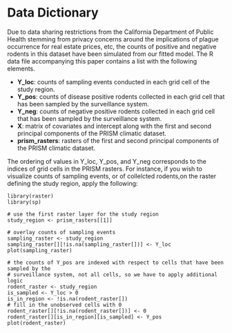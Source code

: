 
# Data Dictionary

Due to data sharing restrictions from the California Department of Public Health
stemming from privacy concerns around the implications of plague occurrence for 
real estate prices, etc, the counts of positive and negative rodents in this dataset
have been simulated from our fitted model. The R data file accompanying this paper contains a list with the following elements.

* **Y_loc**: counts of sampling events conducted in each grid cell of the study region.
* **Y_pos**: counts of disease positive rodents collected in each grid cell that has been sampled by the surveillance system.
* **Y_neg**: counts of negative positive rodents collected in each grid cell that has been sampled by the surveillance system.
* **X**: matrix of covariates and intercept along with the first and second principal components of the PRISM climatic dataset.
* **prism_rasters**: rasters of the first and second principal components of the PRISM climatic dataset.

The ordering of values in Y_loc, Y_pos, and Y_neg corresponds to the indices of grid cells in the PRISM rasters. For instance, if you wish to visualize counts of sampling events, or of collelcted rodents,on the raster defining the study region, apply the following:

```
library(raster)
library(sp)

# use the first raster layer for the study region
study_region <- prism_rasters[[1]]

# overlay counts of sampling events
sampling_raster <- study_region
sampling_raster[][!is.na(sampling_raster[])] <- Y_loc
plot(sampling_raster)

# the counts of Y_pos are indexed with respect to cells that have been sampled by the
# surveillance system, not all cells, so we have to apply additional logic
rodent_raster <- study_region
is_sampled <- Y_loc > 0
is_in_region <- !is.na(rodent_raster[])
# fill in the unobserved cells with 0
rodent_raster[][!is.na(rodent_raster[])] <- 0
rodent_raster[][is_in_region][is_sampled] <- Y_pos
plot(rodent_raster)

```